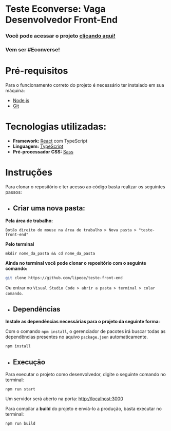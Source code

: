# Teste Econverse: Vaga Desenvolvedor Front-End

### **Você pode acessar o projeto [clicando aqui!](https://teste-front-end-rose.vercel.app)**

### Vem ser #Econverse!

# Pré-requisitos
Para o funcionamento correto do projeto é necessário ter instalado em sua máquina:

- [Node.js](https://nodejs.org/) 
- [Git](https://git-scm.com)

# Tecnologias utilizadas:
- **Framework:** [React](https://react.dev) com TypeScript
- **Linguagem:** [TypeScript](https://www.typescriptlang.org)
- **Pré-processador CSS:** [Sass](https://sass-lang.com)

# Instruções

Para clonar o repositório e ter acesso ao código basta realizar os seguintes passos:

-  ## Criar uma nova pasta:

**Pela área de trabalho:**

`
Botão direito do mouse na área de trabalho > Nova pasta > "teste-front-end"
`

**Pelo terminal**

```
mkdir nome_da_pasta && cd nome_da_pasta
```
**Ainda no terminal você pode clonar o repositório com o seguinte comando:**

```bash
git clone https://github.com/lipeoe/teste-front-end
```
Ou entrar no `Visual Studio Code > abrir a pasta > terminal > colar comando`. 

- ## Dependências

**Instale as dependências necessárias para o projeto da seguinte forma:**

Com o comando `npm install`, o gerenciador de pacotes irá buscar todas as dependências presentes no aquivo `package.json` automaticamente. 
```
npm install
```

- ## Execução

Para executar o projeto como desenvolvedor, digite o seguinte comando no terminal:
```
npm run start
```
Um servidor será aberto na porta: [http://localhost:3000](http://localhost:3000)

Para compilar a **build** do projeto e enviá-lo a produção, basta executar no terminal:
```
npm run build
```

